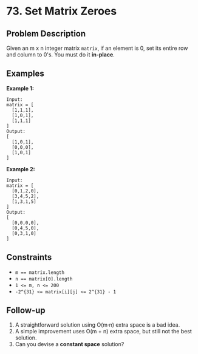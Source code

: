 # 73. Set Matrix Zeroes

## Problem Description
Given an m x n integer matrix `matrix`, if an element is 0, set its entire row and column to 0's.
You must do it **in-place**.

## Examples

**Example 1:**
```
Input:
matrix = [
  [1,1,1],
  [1,0,1],
  [1,1,1]
]
Output:
[
  [1,0,1],
  [0,0,0],
  [1,0,1]
]
```

**Example 2:**
```
Input:
matrix = [
  [0,1,2,0],
  [3,4,5,2],
  [1,3,1,5]
]
Output:
[
  [0,0,0,0],
  [0,4,5,0],
  [0,3,1,0]
]
```

## Constraints
- `m == matrix.length`
- `n == matrix[0].length`
- `1 <= m, n <= 200`
- `-2^{31} <= matrix[i][j] <= 2^{31} - 1`

## Follow-up
1. A straightforward solution using O(m·n) extra space is a bad idea.
2. A simple improvement uses O(m + n) extra space, but still not the best solution.
3. Can you devise a **constant space** solution?


